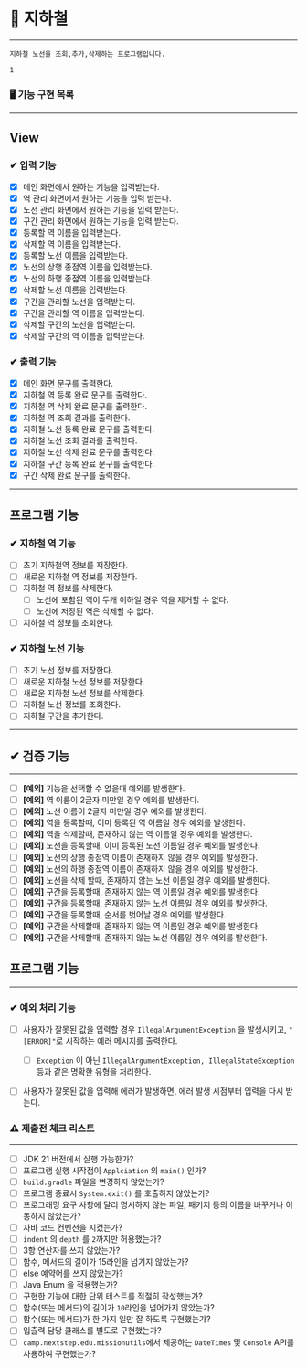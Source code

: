 # 🏪 지하철

----

```
지하철 노선을 조회,추가,삭제하는 프로그램입니다.
```
`1`
### 🖥️ 기능 구현 목록

----

## View

### ✔ 입력 기능
- [x] 메인 화면에서 원하는 기능을 입력받는다.
- [x] 역 관리 화면에서 원하는 기능을 입력 받는다.
- [x] 노선 관리 화면에서 원하는 기능을 입력 받는다.
- [x] 구간 관리 화면에서 원하는 기능을 입력 받는다.
- [x] 등록할 역 이름을 입력받는다.
- [x] 삭제할 역 이름을 입력받는다.
- [x] 등록할 노선 이름을 입력받는다.
- [x] 노선의 상행 종점역 이름을 입력받는다.
- [x] 노선의 하행 종점역 이름을 입력받는다.
- [x] 삭제할 노선 이름을 입력받는다.
- [x] 구간을 관리할 노선을 입력받는다.
- [x] 구간을 관리할 역 이름을 입력받는다.
- [x] 삭제할 구간의 노선을 입력받는다.
- [x] 삭제할 구간의 역 이름을 입력받는다.

### ✔  출력 기능
- [x] 메인 화면 문구를 출력한다.
- [x] 지하철 역 등록 완료 문구를 출력한다.
- [x] 지하철 역 삭제 완료 문구를 출력한다.
- [x] 지하철 역 조회 결과를 출력한다.
- [x] 지하철 노선 등록 완료 문구를 출력한다.
- [x] 지하철 노선 조회 결과를 출력한다.
- [x] 지하철 노선 삭제 완료 문구를 출력한다.
- [x] 지하철 구간 등록 완료 문구를 출력한다.
- [x] 구간 삭제 완료 문구를 출력한다.
----

## 프로그램 기능

### ✔ 지하철 역 기능
- [ ] 초기 지하철역 정보를 저장한다.
- [ ] 새로운 지하철 역 정보를 저장한다.
- [ ] 지하철 역 정보를 삭제한다.
    - [ ] 노선에 포함된 역이 두개 이하일 경우 역을 제거할 수 없다.
    - [ ] 노선에 저장된 역은 삭제할 수 없다.
- [ ] 지하철 역 정보를 조회한다.

### ✔  지하철 노선 기능
- [ ] 초기 노선 정보를 저장한다.
- [ ] 새로운 지하철 노선 정보를 저장한다.
- [ ] 새로운 지하철 노선 정보를 삭제한다.
- [ ] 지하철 노선 정보를 조회한다.
- [ ] 지하철 구간을 추가한다.
----

## ✔ 검증 기능

----

- [ ] **[예외]** 기능을 선택할 수 없을때 예외를 발생한다.
- [ ] **[예외]** 역 이름이 2글자 미만일 경우 예외를 발생한다.
- [ ] **[예외]** 노선 이름이 2글자 미만일 경우 예외를 발생한다.
- [ ] **[예외]** 역을 등록할때, 이미 등록된 역 이름일 경우 예외를 발생한다.
- [ ] **[예외]** 역을 삭제할때, 존재하지 않는 역 이름일 경우 예외를 발생한다.
- [ ] **[예외]** 노선을 등록할때, 이미 등록된 노선 이름일 경우 예외를 발생한다.
- [ ] **[예외]** 노선의 상행 종점역 이름이 존재하지 않을 경우 예외를 발생한다.
- [ ] **[예외]** 노선의 하행 종점역 이름이 존재하지 않을 경우 예외를 발생한다.
- [ ] **[예외]** 노선을 삭제 할때, 존재하지 않는 노선 이름일 경우 예외를 발생한다.
- [ ] **[예외]** 구간을 등록할때, 존재하지 않는 역 이름일 경우 예외를 발생한다.
- [ ] **[예외]** 구간을 등록할때, 존재하지 않는 노선 이름일 경우 예외를 발생한다.
- [ ] **[예외]** 구간을 등록할때, 순서를 벗어날 경우 예외를 발생한다.
- [ ] **[예외]** 구간을 삭제할때, 존재하지 않는 역 이름일 경우 예외를 발생한다.
- [ ] **[예외]** 구간을 삭제할때, 존재하지 않는 노선 이름일 경우 예외를 발생한다.

## 프로그램 기능

----


### ✔ 예외 처리 기능
- [ ] 사용자가 잘못된 값을 입력할 경우 `IllegalArgumentException` 을 발생시키고, `"[ERROR]"`로 시작하는 에러 메시지를 출력한다.
    - [ ] `Exception` 이 아닌 `IllegalArgumentException, IllegalStateException` 등과 같은 명확한 유형을 처리한다.
- [ ] 사용자가 잘못된 값을 입력해 에러가 발생하면, 에러 발생 시점부터 입력을 다시 받는다.


### ⚠️ 제출전 체크 리스트

----

- [ ] JDK 21 버전에서 실행 가능한가?
- [ ] 프로그램 실행 시작점이 `Applciation` 의 `main()` 인가?
- [ ] `build.gradle` 파일을 변경하지 않았는가?
- [ ] 프로그램 종료시 `System.exit()` 를 호출하지 않았는가?
- [ ] 프로그래밍 요구 사항에 달리 명시하지 않는 파일, 패키지 등의 이름을 바꾸거나 이동하지 않았는가?
- [ ] 자바 코드 컨벤션을 지켰는가?
- [ ] `indent` 의 `depth` 를 `2`까지만 허용했는가?
- [ ] 3항 연산자를 쓰지 않았는가?
- [ ] 함수, 메서드의 길이가 15라인을 넘기지 않았는가?
- [ ] else 예약어를 쓰지 않았는가?
- [ ] Java Enum 을 적용했는가?
- [ ] 구현한 기능에 대한 단위 테스트를 적절히 작성했는가?
- [ ] 함수(또는 메서드)의 길이가 `10`라인을 넘어가지 않았는가?
- [ ] 함수(또는 메서드)가 한 가지 일만 잘 하도록 구현했는가?
- [ ] 입출력 담당 클래스를 별도로 구현했는가?
- [ ] `camp.nextstep.edu.missionutils`에서 제공하는 `DateTimes` 및 `Console` API를 사용하여 구현했는가?
